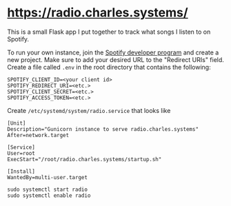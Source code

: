 # https://radio.charles.systems/

This is a small Flask app I put together to track what songs I listen to on Spotify. 

To run your own instance, join the [Spotify developer program](https://developer.spotify.com/) and create a new project. Make sure to add your desired URL to the "Redirect URIs" field.
Create a file called `.env` in the root directory that contains the following:
```
SPOTIFY_CLIENT_ID=<your client id>
SPOTIFY_REDIRECT_URI=<etc.>
SPOTIFY_CLIENT_SECRET=<etc.>
SPOTIFY_ACCESS_TOKEN=<etc.>
```

Create `/etc/systemd/system/radio.service` that looks like
```
[Unit]
Description="Gunicorn instance to serve radio.charles.systems"
After=network.target

[Service]
User=root
ExecStart="/root/radio.charles.systems/startup.sh"

[Install]
WantedBy=multi-user.target
```

```
sudo systemctl start radio
sudo systemctl enable radio
```
